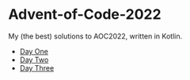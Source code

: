 # Advent-of-Code-2022
My (the best) solutions to AOC2022, written in Kotlin.
* [Day One](src/main/kotlin/day01/DayOne.kt)
* [Day Two](src/main/kotlin/day02/DayTwo.kt)
* [Day Three](src/main/kotlin/day03/DayThree.kt)
